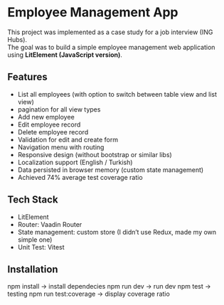 # Employee Management App

This project was implemented as a case study for a job interview (ING Hubs).  
The goal was to build a simple employee management web application using **LitElement (JavaScript version)**.

## Features

- List all employees (with option to switch between table view and list view)
- pagination for all view types
- Add new employee
- Edit employee record
- Delete employee record
- Validation for edit and create form
- Navigation menu with routing
- Responsive design (without bootstrap or similar libs)
- Localization support (English / Turkish)
- Data persisted in browser memory (custom state management)
- Achieved 74% average test coverage ratio

## Tech Stack

- LitElement
- Router: Vaadin Router
- State management: custom store (I didn’t use Redux, made my own simple one)
- Unit Test: Vitest

## Installation


npm install -> install dependecies
npm run dev -> run dev
npm test -> testing
npm run test:coverage -> display coverage ratio
